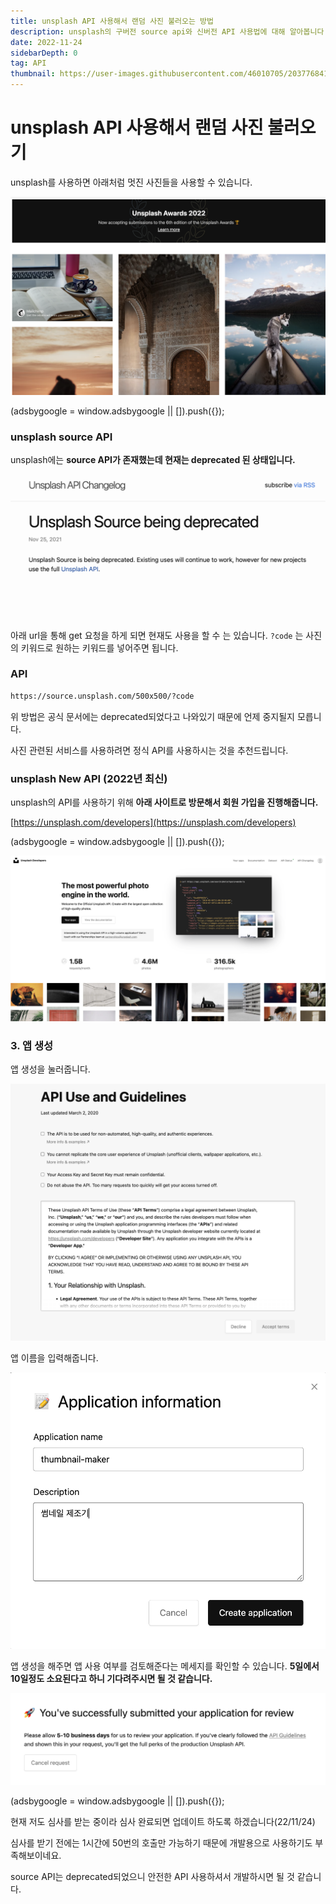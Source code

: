 ```yaml
---
title: unsplash API 사용해서 랜덤 사진 불러오는 방법
description: unsplash의 구버전 source api와 신버전 API 사용법에 대해 알아봅니다.
date: 2022-11-24
sidebarDepth: 0
tag: API
thumbnail: https://user-images.githubusercontent.com/46010705/203776841-00e48316-87c4-4392-ae90-31a41127aff8.png
---
```


# unsplash API 사용해서 랜덤 사진 불러오기

unsplash를 사용하면 아래처럼 멋진 사진들을 사용할 수 있습니다.

![](./img/1.png)

<component is="script" src="https://pagead2.googlesyndication.com/pagead/js/adsbygoogle.js?client=ca-pub-4877378276818686" crossorigin="anonymous" async></component>

<!-- ui-log 수평형 -->

<ins class="adsbygoogle"
     style="display:block"
     data-ad-client="ca-pub-4877378276818686"
     data-ad-slot="9743150776"
     data-ad-format="auto"
     data-full-width-responsive="true"></ins>
<component is="script">
(adsbygoogle = window.adsbygoogle || []).push({});
</component>

### unsplash source API

unsplash에는 **source API가 존재했는데 현재는 deprecated 된 상태입니다.**

![](./img/2.png)

아래 url을 통해 get 요청을 하게 되면 현재도 사용을 할 수 는 있습니다.
`?code` 는 사진의 키워드로 원하는 키워드를 넣어주면 됩니다.

### API

```bash
https://source.unsplash.com/500x500/?code
```

위 방법은 공식 문서에는 deprecated되었다고 나와있기 때문에 언제 중지될지 모릅니다.

사진 관련된 서비스를 사용하려면 정식 API를 사용하시는 것을 추천드립니다.

### unsplash New API (2022년 최신)

unsplash의 API를 사용하기 위해 **아래 사이트로 방문해서 회원 가입을 진행해줍니다.**

[https://unsplash.com/developers](https://unsplash.com/developers)

<component is="script" src="https://pagead2.googlesyndication.com/pagead/js/adsbygoogle.js?client=ca-pub-4877378276818686" crossorigin="anonymous" async></component>

<!-- ui-log 수평형 -->

<ins class="adsbygoogle"
     style="display:block"
     data-ad-client="ca-pub-4877378276818686"
     data-ad-slot="9743150776"
     data-ad-format="auto"
     data-full-width-responsive="true"></ins>
<component is="script">
(adsbygoogle = window.adsbygoogle || []).push({});
</component>

![](./img/3.png)

### 3. 앱 생성

앱 생성을 눌러줍니다.

![](./img/4.png)

앱 이름을 입력해줍니다.

![](./img/5.png)

앱 생성을 해주면 앱 사용 여부를 검토해준다는 메세지를 확인할 수 있습니다.
**5일에서 10일정도 소요된다고 하니 기다려주시면 될 것 같습니다.**

![](./img/6.png)

<component is="script" src="https://pagead2.googlesyndication.com/pagead/js/adsbygoogle.js?client=ca-pub-4877378276818686" crossorigin="anonymous" async></component>

<!-- ui-log 수평형 -->

<ins class="adsbygoogle"
     style="display:block"
     data-ad-client="ca-pub-4877378276818686"
     data-ad-slot="9743150776"
     data-ad-format="auto"
     data-full-width-responsive="true"></ins>
<component is="script">
(adsbygoogle = window.adsbygoogle || []).push({});
</component>

현재 저도 심사를 받는 중이라 심사 완료되면 업데이트 하도록 하겠습니다(22/11/24)

심사를 받기 전에는 1시간에 50번의 호출만 가능하기 때문에 개발용으로 사용하기도 부족해보이네요.

source API는 deprecated되었으니 안전한 API 사용하셔서 개발하시면 될 것 같습니다.
